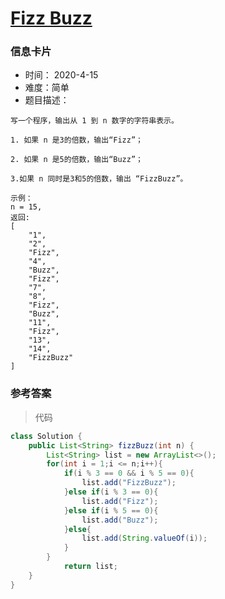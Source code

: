 # [Fizz Buzz](https://leetcode-cn.com/problems/fizz-buzz/)

### 信息卡片

- 时间： 2020-4-15
- 难度：简单
- 题目描述：

```
写一个程序，输出从 1 到 n 数字的字符串表示。

1. 如果 n 是3的倍数，输出“Fizz”；

2. 如果 n 是5的倍数，输出“Buzz”；

3.如果 n 同时是3和5的倍数，输出 “FizzBuzz”。

示例：
n = 15,
返回:
[
    "1",
    "2",
    "Fizz",
    "4",
    "Buzz",
    "Fizz",
    "7",
    "8",
    "Fizz",
    "Buzz",
    "11",
    "Fizz",
    "13",
    "14",
    "FizzBuzz"
]
```



### 参考答案

> 代码

```java
class Solution {
    public List<String> fizzBuzz(int n) {
        List<String> list = new ArrayList<>();
        for(int i = 1;i <= n;i++){
            if(i % 3 == 0 && i % 5 == 0){
                list.add("FizzBuzz");
            }else if(i % 3 == 0){
                list.add("Fizz");
            }else if(i % 5 == 0){
                list.add("Buzz");
            }else{
                list.add(String.valueOf(i));
            }
        }
            return list;
    }
}
```


